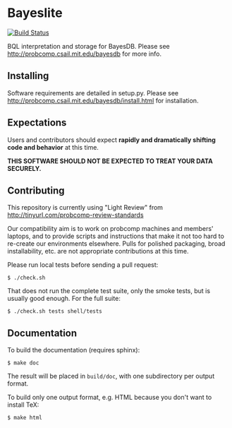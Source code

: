 # Bayeslite

[![Build Status](https://travis-ci.org/probcomp/bayeslite.svg?branch=master)](https://travis-ci.org/probcomp/bayeslite)

BQL interpretation and storage for BayesDB.
Please see http://probcomp.csail.mit.edu/bayesdb for more info.

## Installing

Software requirements are detailed in setup.py.
Please see http://probcomp.csail.mit.edu/bayesdb/install.html for installation.

## Expectations

Users and contributors should expect **rapidly and dramatically
shifting code and behavior** at this time.

**THIS SOFTWARE SHOULD NOT BE EXPECTED TO TREAT YOUR DATA SECURELY.**

## Contributing

This repository is currently using "Light Review" from
http://tinyurl.com/probcomp-review-standards

Our compatibility aim is to work on probcomp machines and members'
laptops, and to provide scripts and instructions that make it not too
hard to re-create our environments elsewhere. Pulls for polished
packaging, broad installability, etc. are not appropriate
contributions at this time.

Please run local tests before sending a pull request:

```
$ ./check.sh
```

That does not run the complete test suite, only the smoke tests, but
is usually good enough. For the full suite:

```
$ ./check.sh tests shell/tests
```

## Documentation

To build the documentation (requires sphinx):

```
$ make doc
```

The result will be placed in `build/doc`, with one subdirectory per
output format.

To build only one output format, e.g. HTML because you don't want to
install TeX:

```
$ make html
```
